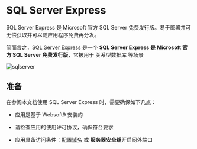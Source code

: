 # SQL Server Express

SQL Server Express 是 Microsoft 官方 SQL Server 免费发行版。易于部署并可无偿获取并可以随应用程序免费再分发。

简而言之，[SQL Server Express](https://www.sqlserver.com/) 是一个 **SQL Server Express 是 Microsoft 官方 SQL Server 免费发行版**，它被用于 关系型数据库  等场景


![sqlserver](https://libs.websoft9.com/Websoft9/DocsPicture/zh/sqlserver/sqlserver-getsqlserver-websoft9.png)


## 准备

在参阅本文档使用 SQL Server Express 时，需要确保如下几点：

- 应用是基于 Websoft9 安装的

- 请检查应用的使用许可协议，确保符合要求

- 应用具备访问条件：[配置域名](./guide/appsetdomain) 或 **服务器安全组**开启网外端口